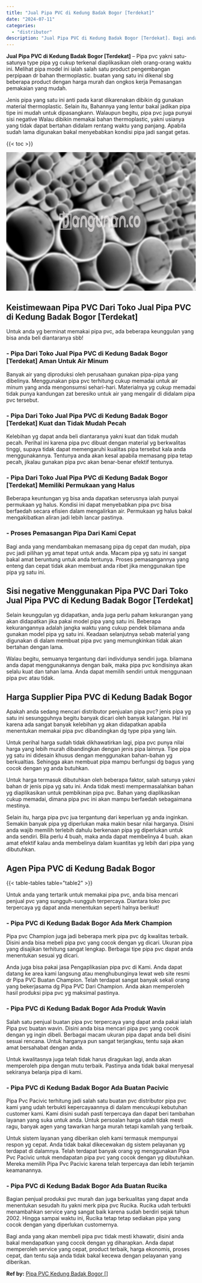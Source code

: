 ```yaml
---
title: "Jual Pipa PVC di Kedung Badak Bogor [Terdekat]"
date: "2024-07-11"
categories: 
  - "distributor"
description: "Jual Pipa PVC di Kedung Badak Bogor [Terdekat]. Bagi anda yang akan membeli pipa pvc tidak mesti khawatir, disini anda bakal mendapatkan yang cocok dengan yg..."
---
```


**Jual Pipa PVC di Kedung Badak Bogor \[Terdekat\]** – Pipa pvc yakni satu-satunya type pipa yg cukup terkenal diaplikasikan oleh orang-orang waktu ini. Melihat pipa model ini ialah salah satu product pengembangan perpipaan dr bahan thermoplastic. buatan yang satu ini dikenal sbg beberapa product dengan harga murah dan ongkos kerja Pemasangan pemakaian yang mudah.

Jenis pipa yang satu ini anti pada karat dikarenakan dibikin dg gunakan material thermoplastic. Selain itu, Bahannya yang lentur bakal jadikan pipa tipe ini mudah untuk dipasangkann. Walaupun begitu, pipa pvc juga punyai sisi negative Walau dibikin memakai bahan thermoplastic, yakni usianya yang tidak dapat bertahan didalam rentang waktu yang panjang. Apabila sudah lama digunakan bakal menyebabkan kondisi pipa jadi sangat getas.

{{< toc >}}

![Jual Pipa PVC di Kedung Badak Bogor [Terdekat]](/images/jaul-pipa-pvc-58.png)

## Keistimewaan Pipa PVC Dari Toko Jual Pipa PVC di Kedung Badak Bogor \[Terdekat\]

Untuk anda yg berminat memakai pipa pvc, ada beberapa keunggulan yang bisa anda beli diantaranya sbb!

### \- Pipa Dari Toko Jual Pipa PVC di Kedung Badak Bogor \[Terdekat\] Aman Untuk Air Minum

Banyak air yang diproduksi oleh perusahaan gunakan pipa-pipa yang dibelinya. Menggunakan pipa pvc terhitung cukup memadai untuk air minum yang anda mengonsumsi sehari-hari. Materialnya yg cukup memadai tidak punya kandungan zat beresiko untuk air yang mengalir di didalam pipa pvc tersebut.

### \- Pipa Dari Toko Jual Pipa PVC di Kedung Badak Bogor \[Terdekat\] Kuat dan Tidak Mudah Pecah

Kelebihan yg dapat anda beli diantaranya yakni kuat dan tidak mudah pecah. Perihal ini karena pipa pvc dibuat dengan material yg berkwalitas tinggi, supaya tidak dapat memengaruhi kualitas pipa tersebut kala anda menggunakannya. Tentunya anda akan kesal apabila memasang pipa tetap pecah, jikalau gunakan pipa pvc akan benar-benar efektif tentunya.

### \- Pipa Dari Toko Jual Pipa PVC di Kedung Badak Bogor \[Terdekat\] Memiliki Permukaan yang Halus

Beberapa keuntungan yg bisa anda dapatkan seterusnya ialah punyai permukaan yg halus. Kondisi ini dapat menyebabkan pipa pvc bisa berfaedah secara efisien dalam mengalirkan air. Permukaan yg halus bakal mengakibatkan aliran jadi lebih lancar pastinya.

### \- Proses Pemasangan Pipa Dari Kami Cepat

Bagi anda yang mendambakan memasang pipa dg cepat dan mudah, pipa pvc jadi pilihan yg amat tepat untuk anda. Macam pipa yg satu ini sangat bakal amat beruntung untuk anda tentunya. Proses pemasangannya yang enteng dan cepat tidak akan membuat anda ribet jika menggunakan tipe pipa yg satu ini.

## Sisi negative Menggunakan Pipa PVC Dari Toko Jual Pipa PVC di Kedung Badak Bogor \[Terdekat\]

Selain keunggulan yg didapatkan, anda juga perlu paham kekurangan yang akan didapatkan jika pakai model pipa yang satu ini. Beberapa kekurangannya adalah jangka waktu yang cukup pendek bilamana anda gunakan model pipa yg satu ini. Keadaan selanjutnya sebab material yang digunakan di dalam membuat pipa pvc yang memungkinkan tidak akan bertahan dengan lama.

Walau begitu, semuanya tergantung dari individunya sendiri juga. bilamana anda dapat menggunakannya dengan baik, maka pipa pvc kondisinya akan selalu kuat dan tahan lama. Anda dapat memilih sendiri untuk menggunaan pipa pvc atau tidak.

## Harga Supplier Pipa PVC di Kedung Badak Bogor

Apakah anda sedang mencari distributor penjualan pipa pvc? jenis pipa yg satu ini sesungguhnya begitu banyak dicari oleh banyak kalangan. Hal ini karena ada sangat banyak kelebihan yg akan didapatkan apabila menentukan memakai pipa pvc dibandingkan dg type pipa yang lain.

Untuk perihal harga sudah tidak dikhawatirkan lagi, pipa pvc punya nilai harga yang lebih murah dibandingkan dengan jenis pipa lainnya. Tipe pipa yg satu ini didesain khusus dengan menggunakan bahan-bahan yg berkualtias. Sehingga akan membuat pipa mampu berfungsi dg bagus yang cocok dengan yg anda butuhkan.

Untuk harga termasuk dibutuhkan oleh beberapa faktor, salah satunya yakni bahan dr jenis pipa yg satu ini. Anda tidak mesti mempermasalahkan bahan yg diaplikasikan untuk pembikinan pipa pvc. Bahan yang diaplikasikan cukup memadai, dimana pipa pvc ini akan mampu berfaedah sebagaimana mestinya.

Selain itu, harga pipa pvc jua tergantung dari keperluan yg anda inginkan. Semakin banyak pipa yg diperlukan maka makin besar nilai harganya. Disini anda wajib memilih terlebih dahulu berkenaan pipa yg diperlukan untuk anda sendiri. Bila perlu 4 buah, maka anda dapat membelinya 4 buah. akan amat efektif kalau anda membelinya dalam kuantitas yg lebih dari pipa yang dibutuhkan.

## Agen Pipa PVC di Kedung Badak Bogor

{{< table-tables table="table2" >}}

Untuk anda yang tertarik untuk memakai pipa pvc, anda bisa mencari penjual pvc yang sungguh-sungguh terpercaya. Diantara toko pvc terpercaya yg dapat anda menentukan seperti halnya berikut!

### \- Pipa PVC di Kedung Badak Bogor Ada Merk Champion

Pipa pvc Champion juga jadi beberapa merk pipa pvc dg kwalitas terbaik. Disini anda bisa mebeli pipa pvc yang cocok dengan yg dicari. Ukuran pipa yang disajikan terhitung sangat lengkap. Berbagai tipe pipa pvc dapat anda menentukan sesuai yg dicari.

Anda juga bisa pakai jasa Pengaplikasian pipa pvc di Kami. Anda dapat datang ke area kami langsung atau menghubunginya lewat web site resmi dr Pipa PVC Buatan Champion. Telah terdapat sangat banyak sekali orang yang bekerjasama dg Pipa PVC Dari Champion. Anda akan memperoleh hasil produksi pipa pvc yg maksimal pastinya.

### \- Pipa PVC di Kedung Badak Bogor Ada Produk Wavin

Salah satu penjual buatan pipa pvc terpercaya yang dapat anda pakai ialah Pipa pvc buatan wavin. Disini anda bisa mencari pipa pvc yang cocok dengan yg ingin dibeli. Berbagai macam ukuran pipa dapat anda beli disini sesuai rencana. Untuk harganya pun sangat terjangkau, tentu saja akan amat bersahabat dengan anda.

Untuk kwalitasnya juga telah tidak harus diragukan lagi, anda akan memperoleh pipa dengan mutu terbaik. Pastinya anda tidak bakal menyesal sekiranya belanja pipa di kami.

### \- Pipa PVC di Kedung Badak Bogor Ada Buatan Pacivic

Pipa Pvc Pacivic terhitung jadi salah satu buatan pvc distributor pipa pvc kami yang udah terbukti kepercayaannya di dalam mencukupi kebutuhan customer kami. Kami disini sudah pasti terpercaya dan dapat beri tambahan layanan yang suka untuk anda. Untuk persoalan harga udah tidak mesti ragu, banyak agen yang tawarkan harga murah tetapi kamilah yang terbaik.

Untuk sistem layanan yang diberikan oleh kami termasuk mempunyai respon yg cepat. Anda tidak bakal dikecewakan dg sistem pelayanan yg terdapat di dalamnya. Telah terdapat banyak orang yg menggunakan Pipa Pvc Pacivic untuk mendapatan pipa pvc yang cocok dengan yg dibutuhkan. Mereka memilih Pipa Pvc Pacivic karena telah terpercaya dan lebih terjamin keamanannya.

### \- Pipa PVC di Kedung Badak Bogor Ada Buatan Rucika

Bagian penjual produksi pvc murah dan juga berkualitas yang dapat anda menentukan sesudah itu yakni merk pipa pvc Rucika. Rucika udah terbukti menambahkan service yang sangat baik karena sudah berdiri sejak tahun 2002. Hingga sampai waktu ini, Rucika tetap tetap sediakan pipa yang cocok dengan yang diperlukan customernya.

Bagi anda yang akan membeli pipa pvc tidak mesti khawatir, disini anda bakal mendapatkan yang cocok dengan yg diharapkan. Anda dapat memperoleh service yang cepat, product terbaik, harga ekonomis, proses cepat, dan tentu saja anda tidak bakal kecewa dengan pelayanan yang diberikan.

**Ref by:** [Pipa PVC Kedung Badak Bogor []](https://id.wikipedia.org/wiki/Pipa)
